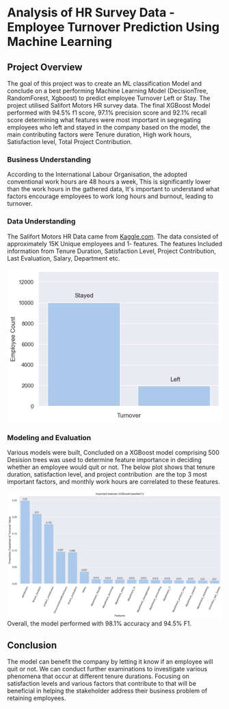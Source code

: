 
# Analysis of HR Survey Data - Employee Turnover Prediction Using Machine Learning

## Project Overview

The goal of this project was to create an ML classification Model and
conclude on a best performing Machine Learning Model (DecisionTree, RandomForest, Xgboost) to predict employee Turnover Left or Stay. The project utilised Salifort Motors HR survey data. The final XGBoost Model performed with 94.5% f1 score, 97.1% precision score and 92.1% recall score determining what features were most important in segregating employees who left and stayed in the company based on the model, the main contributing factors were Tenure duration, High work hours, Satisfaction level, Total Project Contribution.


### Business Understanding 

According to the International Labour Organisation, the adopted conventional work hours are 48 hours a week, This is significantly lower than the work hours in the gathered data, It's important to understand what factors encourage employees to work long hours and burnout, leading to turnover.


### Data Understanding 

The Salifort Motors HR Data came from [Kaggle.com](https://www.kaggle.com/datasets/mfaisalqureshi/hr-analytics-and-job-prediction?select=HR_comma_sep.csv). The data consisted of approximately 15K Unique employees and 1- features. The features Included information from Tenure Duration, Satisfaction Level, Project Contribution, Last Evaluation, Salary, Department etc.

![Data Distribution](.//images/Split_turnover.png)


### Modeling and Evaluation 

Various models were built, Concluded on a XGBoost model comprising 500 Desision trees was used to determine feature importance in deciding whether an employee would quit or not. The below plot shows that tenure duration, satisfaction level, and project contribution  are the top 3 most important factors, and monthly work hours are correlated to these features.


![Important Features](.//images/output.png)
Overall, the model performed with 98.1% accuracy and 94.5% F1.

## Conclusion

The model can benefit the company by letting it know if an employee will quit or not. We can conduct further examinations to investigate various phenomena that occur at different tenure durations. Focusing on satisfaction levels and various factors that contribute to that will be beneficial in helping the stakeholder address their business problem of retaining employees.
